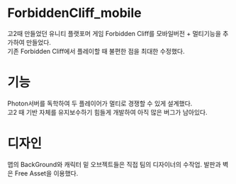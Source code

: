 # ForbiddenCliff_mobile
고2때 만들었던 유니티 플랫포머 게임 Forbidden Cliff를 모바일버전 + 멀티기능을 추가하여 만들었다.<br>
기존 Forbidden Cliff에서 플레이할 때 불편한 점을 최대한 수정했다.<br>
# 기능 
 Photon서버를 독학하여 두 플레이어가 멀티로 경쟁할 수 있게 설계했다.<br>
 고2 때 기반 자체를 유지보수하기 힘들게 개발하여 아직 많은 버그가 남아있다. 
 
# 디자인
맵의 BackGround와 캐릭터 밑 오브젝트들은 직접 팀의 디자이너의 수작업.
발판과 벽은 Free Asset을 이용했다.
